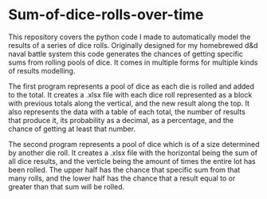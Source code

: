 # Sum-of-dice-rolls-over-time
This repository covers the python code I made to automatically model the results of a series of dice rolls. Originally designed for my homebrewed d&d naval battle system this code generates the chances of getting specific sums from rolling pools of dice. It comes in multiple forms for multiple kinds of results modelling.

The first program represents a pool of dice as each die is rolled and added to the total. It creates a .xlsx file with each dice roll represented as a block with previous totals along the vertical, and the new result along the top. It also represents the data with a table of each total, the number of results that produce it, its probability as a decimal, as a percentage, and the chance of getting at least that number.

The second program represents a pool of dice which is of a size determined by another die roll. It creates a .xlsx file with the horizontal being the sum of all dice results, and the verticle being the amount of times the entire lot has been rolled. The upper half has the chance that specific sum from that many rolls, and the lower half has the chance that a result equal to or greater than that sum will be rolled.
